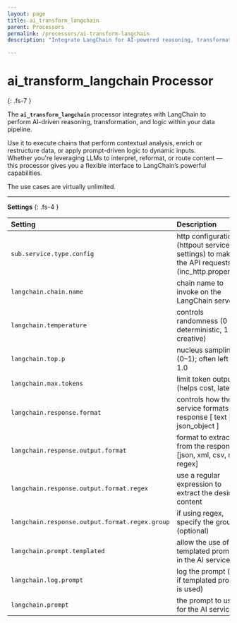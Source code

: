 ```yaml
---
layout: page
title: ai_transform_langchain
parent: Processors
permalink: /processors/ai-transform-langchain
description: "Integrate LangChain for AI-powered reasoning, transformation, and dynamic logic in your system workflows."

---
```


# ai_transform_langchain Processor
{: .fs-7 }

The **`ai_transform_langchain`** processor integrates with LangChain to perform AI-driven reasoning, transformation, and logic within your data pipeline.  

Use it to execute chains that perform contextual analysis, enrich or restructure data, or apply prompt-driven logic to dynamic inputs.  
Whether you're leveraging LLMs to interpret, reformat, or route content — this processor gives you a flexible interface to LangChain’s powerful capabilities.

The use cases are virtually unlimited.

---

**Settings**
{: .fs-4 }


| **Setting**                   | **Description**           |
|:------------------------------|:--------------------------|
| `sub.service.type.config`     | http configuration (httpout service settings) to make the API requests (inc_http.properties) |
| `langchain.chain.name`        | chain name to invoke on the LangChain server |
| `langchain.temperature`       | controls randomness (0 = deterministic, 1 = creative) |
| `langchain.top.p`             | nucleus sampling (0–1); often left at 1.0 |
| `langchain.max.tokens`        | limit token output (helps cost, latency) |
| `langchain.response.format`        | controls how the AI service formats its response [ text \| json_object ]| 
| `langchain.response.output.format` |  format to extract from the response [json, xml, csv, raw, regex] | 
| `langchain.response.output.format.regex`        | use a regular expression to extract the desired content | 
| `langchain.response.output.format.regex.group`  | if using regex, specify the group (optional) | 
| `langchain.prompt.templated `            | allow the use of templated prompts in the AI service | 
| `langchain.log.prompt`            | log the prompt (only if templated prompt is used) | 
| `langchain.prompt`               | the prompt to use for the AI service.  | 
